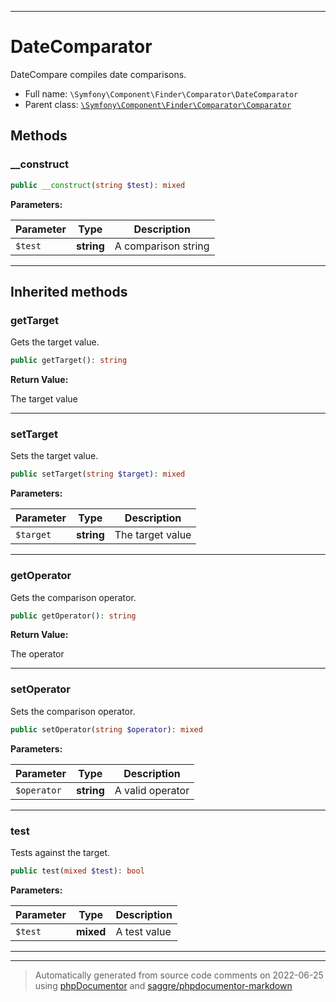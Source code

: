 ***

# DateComparator

DateCompare compiles date comparisons.



* Full name: `\Symfony\Component\Finder\Comparator\DateComparator`
* Parent class: [`\Symfony\Component\Finder\Comparator\Comparator`](./Comparator.md)




## Methods


### __construct



```php
public __construct(string $test): mixed
```








**Parameters:**

| Parameter | Type | Description |
|-----------|------|-------------|
| `$test` | **string** | A comparison string |




***


## Inherited methods


### getTarget

Gets the target value.

```php
public getTarget(): string
```









**Return Value:**

The target value



***

### setTarget

Sets the target value.

```php
public setTarget(string $target): mixed
```








**Parameters:**

| Parameter | Type | Description |
|-----------|------|-------------|
| `$target` | **string** | The target value |




***

### getOperator

Gets the comparison operator.

```php
public getOperator(): string
```









**Return Value:**

The operator



***

### setOperator

Sets the comparison operator.

```php
public setOperator(string $operator): mixed
```








**Parameters:**

| Parameter | Type | Description |
|-----------|------|-------------|
| `$operator` | **string** | A valid operator |




***

### test

Tests against the target.

```php
public test(mixed $test): bool
```








**Parameters:**

| Parameter | Type | Description |
|-----------|------|-------------|
| `$test` | **mixed** | A test value |




***


***
> Automatically generated from source code comments on 2022-06-25 using [phpDocumentor](http://www.phpdoc.org/) and [saggre/phpdocumentor-markdown](https://github.com/Saggre/phpDocumentor-markdown)
